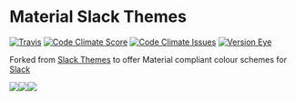 # Material Slack Themes

[![Travis]][0]
[![Code Climate Score]][1]
[![Code Climate Issues]][2]
[![Version Eye]][3]

Forked from [Slack Themes](https://github.com/paracycle/slackthemes) to offer Material compliant colour schemes for [Slack](https://slack.com)

![](https://slack.wopian.me/images/theme/solid_blue-6f94867241eeffec0554f8fa28ad63ba.png)![](https://slack.wopian.me/images/theme/dark_blue-4bf6c39560350f5f35e4831d208daa06.png)![](https://slack.wopian.me/images/theme/light_blue-51e59a44420473473b3ac4dcf60c6348.png)

[Travis]: https://img.shields.io/travis/wopian/material-slackthemes.svg?style=flat-square&label=travis
[Code Climate Score]: https://img.shields.io/codeclimate/github/wopian/material-slackthemes.svg?style=flat-square
[Code Climate Issues]: https://img.shields.io/codeclimate/issues/github/wopian/material-slackthemes.svg?style=flat-square
[Version Eye]: https://www.versioneye.com/user/projects/56c63c6118b271003b3925f7/badge.svg?style=flat-square

[0]: https://travis-ci.org/wopian/material-slackthemes
[1]: https://codeclimate.com/github/wopian/material-slackthemes
[2]: https://codeclimate.com/github/wopian/material-slackthemes/issues
[3]: https://www.versioneye.com/user/projects/56c63c6118b271003b3925f7
